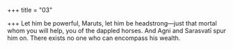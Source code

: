+++
title = "03"

+++
Let him be powerful, Maruts, let him be headstrong—just that mortal  whom you will help, you of the dappled horses.
And Agni and Sarasvatī spur him on. There exists no one who can
encompass his wealth.